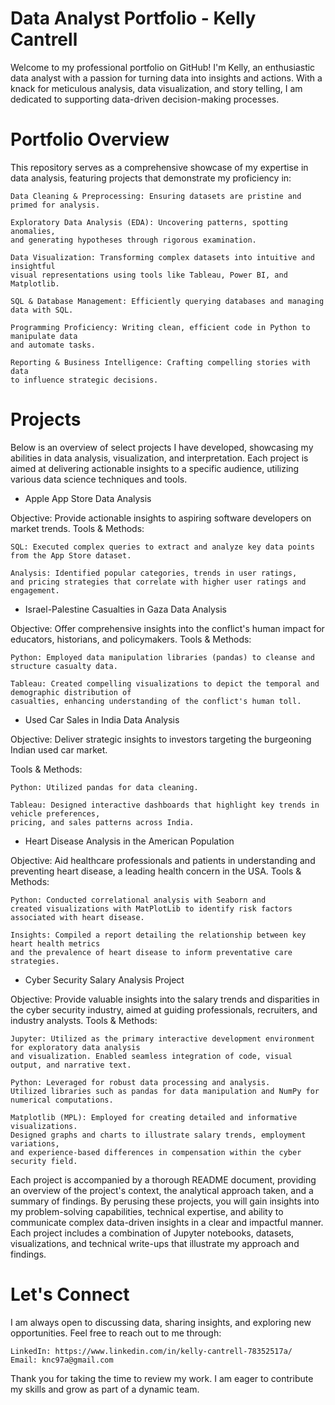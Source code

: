 # Data Analyst Portfolio - Kelly Cantrell
Welcome to my professional portfolio on GitHub! I'm Kelly, an enthusiastic data analyst with a passion for turning data into insights and actions. With a knack for meticulous analysis, data visualization, and story telling, I am dedicated to supporting data-driven decision-making processes.

# Portfolio Overview

This repository serves as a comprehensive showcase of my expertise in data analysis, featuring projects that demonstrate my proficiency in:

    Data Cleaning & Preprocessing: Ensuring datasets are pristine and primed for analysis.
    
    Exploratory Data Analysis (EDA): Uncovering patterns, spotting anomalies, 
    and generating hypotheses through rigorous examination.
    
    Data Visualization: Transforming complex datasets into intuitive and insightful 
    visual representations using tools like Tableau, Power BI, and Matplotlib.
    
    SQL & Database Management: Efficiently querying databases and managing data with SQL.
    
    Programming Proficiency: Writing clean, efficient code in Python to manipulate data 
    and automate tasks.
    
    Reporting & Business Intelligence: Crafting compelling stories with data 
    to influence strategic decisions.

# Projects 

Below is an overview of select projects I have developed, showcasing my abilities in data analysis, visualization, and interpretation. Each project is aimed at delivering actionable insights to a specific audience, utilizing various data science techniques and tools.

- Apple App Store Data Analysis

Objective: Provide actionable insights to aspiring software developers on market trends.
Tools & Methods:

    SQL: Executed complex queries to extract and analyze key data points from the App Store dataset.
    
    Analysis: Identified popular categories, trends in user ratings, 
    and pricing strategies that correlate with higher user ratings and engagement.

    

- Israel-Palestine Casualties in Gaza Data Analysis

Objective: Offer comprehensive insights into the conflict's human impact for educators, historians, and policymakers.
Tools & Methods:

    Python: Employed data manipulation libraries (pandas) to cleanse and structure casualty data.
    
    Tableau: Created compelling visualizations to depict the temporal and demographic distribution of 
    casualties, enhancing understanding of the conflict's human toll.

    

- Used Car Sales in India Data Analysis

Objective: Deliver strategic insights to investors targeting the burgeoning Indian used car market.

Tools & Methods:

    Python: Utilized pandas for data cleaning.
    
    Tableau: Designed interactive dashboards that highlight key trends in vehicle preferences, 
    pricing, and sales patterns across India.

    

- Heart Disease Analysis in the American Population

Objective: Aid healthcare professionals and patients in understanding and preventing heart disease, a leading health concern in the USA.
Tools & Methods:

    Python: Conducted correlational analysis with Seaborn and 
    created visualizations with MatPlotLib to identify risk factors associated with heart disease.
    
    Insights: Compiled a report detailing the relationship between key heart health metrics
    and the prevalence of heart disease to inform preventative care strategies.

- Cyber Security Salary Analysis Project

Objective: Provide valuable insights into the salary trends and disparities in the cyber security industry, aimed at guiding professionals, recruiters, and industry analysts. 
Tools & Methods:

    Jupyter: Utilized as the primary interactive development environment for exploratory data analysis 
    and visualization. Enabled seamless integration of code, visual output, and narrative text.

    Python: Leveraged for robust data processing and analysis. 
    Utilized libraries such as pandas for data manipulation and NumPy for numerical computations.

    Matplotlib (MPL): Employed for creating detailed and informative visualizations. 
    Designed graphs and charts to illustrate salary trends, employment variations, 
    and experience-based differences in compensation within the cyber security field.
    

Each project is accompanied by a thorough README document, providing an overview of the project's context, the analytical approach taken, and a summary of findings. By perusing these projects, you will gain insights into my problem-solving capabilities, technical expertise, and ability to communicate complex data-driven insights in a clear and impactful manner.
Each project includes a combination of Jupyter notebooks, datasets, visualizations, and technical write-ups that illustrate my approach and findings.

# Let's Connect

I am always open to discussing data, sharing insights, and exploring new opportunities. Feel free to reach out to me through:

    LinkedIn: https://www.linkedin.com/in/kelly-cantrell-78352517a/
    Email: knc97a@gmail.com

Thank you for taking the time to review my work. I am eager to contribute my skills and grow as part of a dynamic team.
